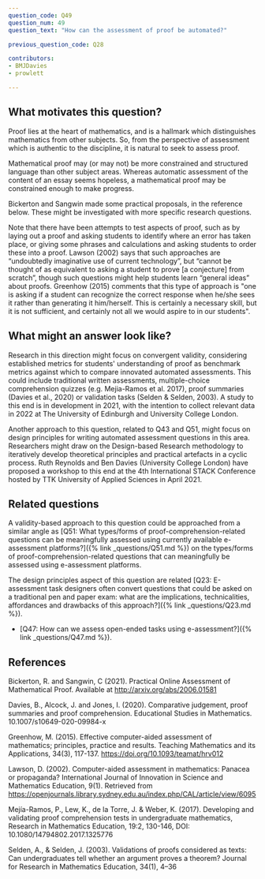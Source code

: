 ```yaml
---
question_code: Q49
question_num: 49
question_text: "How can the assessment of proof be automated?" 

previous_question_code: Q28

contributors: 
- BMJDavies
- prowlett

---
```





## What motivates this question?

Proof lies at the heart of mathematics, and is a hallmark which distinguishes mathematics from other subjects.
So, from the perspective of assessment which is authentic to the discipline, it is natural to seek to assess proof.

Mathematical proof may (or may not) be more constrained and structured language than other subject areas. Whereas automatic assessment of the content of an essay seems hopeless, a mathematical proof may be constrained enough to make progress.

Bickerton and Sangwin made some practical proposals, in the reference below. 
These might be investigated with more specific research questions.

Note that there have been attempts to test aspects of proof, such as by laying out a proof and asking students to identify where an error has taken place, or giving some phrases and calculations and asking students to order these into a proof. Lawson (2002) says that such approaches are “undoubtedly imaginative use of current technology”, but “cannot be thought of as equivalent to asking a student to prove [a conjecture] from scratch”, though such questions might help students learn “general ideas” about proofs. Greenhow (2015) comments that this type of approach is "one is asking if a student can recognize the correct response when he/she sees it rather than generating it him/herself. This is certainly a necessary skill, but it is not sufficient, and certainly not all we would aspire to in our students".

## What might an answer look like?

Research in this direction might focus on convergent validity, considering established metrics for students' understanding of proof as benchmark metrics against which to compare innovated automated assessments. This could include traditional written assessments, multiple-choice comprehension quizzes (e.g. Mejia-Ramos et al. 2017), proof summaries (Davies et al., 2020) or validation tasks (Selden & Selden, 2003). A study to this end is in development in 2021, with the intention to collect relevant data in 2022 at The University of Edinburgh and University College London. 

Another approach to this question, related to Q43 and Q51, might focus on design principles for writing automated assessment questions in this area. Researchers might draw on the Design-based Research methodology to iteratively develop theoretical principles and practical artefacts in a cyclic process. Ruth Reynolds and Ben Davies (University College London) have proposed a workshop to this end at the 4th International STACK Conference hosted by TTK University of Applied Sciences in April 2021.

## Related questions

A validity-based approach to this question could be approached from a similar angle as [Q51: What types/forms of proof-comprehension-related questions can be meaningfully assessed using currently available e-assessment platforms?]({% link _questions/Q51.md %}) on the types/forms of proof-comprehension-related questions that can meaningfully be assessed using e-assessment platforms. 

The design principles aspect of this question are related [Q23: E-assessment task designers often convert questions that could be asked on a traditional pen and paper exam: what are the implications, technicalities, affordances and drawbacks of this approach?]({% link _questions/Q23.md %}). 

*  [Q47: How can we assess open-ended  tasks using e-assessment?]({% link _questions/Q47.md %}).

## References

<div class="reference_list" markdown="1">

Bickerton, R. and Sangwin, C (2021). Practical Online Assessment of Mathematical Proof. Available at http://arxiv.org/abs/2006.01581

Davies, B., Alcock, J. and Jones, I. (2020). Comparative judgement, proof summaries and proof comprehension. Educational Studies in Mathematics. 10.1007/s10649-020-09984-x

Greenhow, M. (2015). Effective computer-aided assessment of mathematics; principles, practice and results. Teaching Mathematics and its Applications, 34(3), 117-137. <https://doi.org/10.1093/teamat/hrv012>

Lawson, D. (2002). Computer-aided assessment in mathematics: Panacea or propaganda? International Journal of Innovation in Science and Mathematics Education, 9(1). Retrieved from <https://openjournals.library.sydney.edu.au/index.php/CAL/article/view/6095>

Mejía-Ramos, P., Lew, K., de la Torre, J. & Weber, K. (2017). Developing and validating proof comprehension tests in undergraduate mathematics, Research in Mathematics Education, 19:2, 130-146, DOI: 10.1080/14794802.2017.1325776

Selden, A., & Selden, J. (2003). Validations of proofs considered as texts: Can undergraduates tell whether an argument proves a theorem? Journal for Research in Mathematics Education, 34(1), 4–36

</div>
